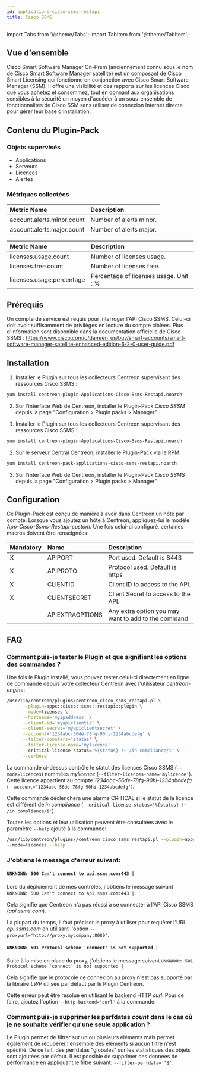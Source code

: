 ```yaml
---
id: applications-cisco-ssms-restapi
title: Cisco SSMS
---
```

import Tabs from '@theme/Tabs';
import TabItem from '@theme/TabItem';


## Vue d'ensemble

Cisco Smart Software Manager On-Prem (anciennement connu sous le nom de Cisco Smart Software Manager satellite) est un composant de Cisco Smart Licensing
qui fonctionne en conjonction avec Cisco Smart Software Manager (SSM). 
Il offre une visibilité et des rapports sur les licences Cisco que vous achetez et consommez,
tout en donnant aux organisations sensibles à la sécurité un moyen d'accéder à un sous-ensemble de fonctionnalités de Cisco SSM
sans utiliser de connexion Internet directe pour gérer leur base d'installation.

## Contenu du Plugin-Pack

### Objets supervisés

* Applications
* Serveurs
* Licences
* Alertes

### Métriques collectées

<Tabs groupId="sync">
<TabItem value="Alerts" label="Alerts">

| Metric Name                | Description              |
| :------------------------- | :------------------------|
| account.alerts.minor.count | Number of alerts minor.  |
| account.alerts.major.count | Number of alerts major.  |

</TabItem>
<TabItem value="Licenses" label="Licenses">

| Metric Name                | Description                            |
| :------------------------- | :------------------------------------- |
| licenses.usage.count       | Number of licenses usage.              |
| licenses.free.count        | Number of licenses free.               |
| licenses.usage.percentage  | Percentage of licenses usage. Unit : % |

</TabItem>
</Tabs>

## Prérequis

Un compte de service est requis pour interroger l'API Cisco SSMS. Celui-ci doit avoir suffisamment de privilèges en lecture du compte ciblées.
Plus d'information sont disponible dans la documentation officielle de Cisco SSMS : https://www.cisco.com/c/dam/en_us/buy/smart-accounts/smart-software-manager-satellite-enhanced-edition-6-2-0-user-guide.pdf

## Installation

<Tabs groupId="sync">
<TabItem value="Online License" label="Online License">

1. Installer le Plugin sur tous les collecteurs Centreon supervisant des ressources Cisco SSMS :

```bash
yum install centreon-plugin-Applications-Cisco-Ssms-Restapi.noarch
```

2. Sur l'interface Web de Centreon, installer le Plugin-Pack *Cisco SSSM* depuis la page "Configuration > Plugin packs > Manager"

</TabItem>
<TabItem value="Offline License" label="Offline License">

1. Installer le Plugin sur tous les collecteurs Centreon supervisant des ressources Cisco SSMS :

```bash
yum install centreon-plugin-Applications-Cisco-Ssms-Restapi.noarch
```

2. Sur le serveur Central Centreon, installer le Plugin-Pack via le RPM:

```bash
yum install centreon-pack-applications-cisco-ssms-restapi.noarch
```
3. Sur l'interface Web de Centreon, installer le Plugin-Pack *Cisco SSMS* depuis la page "Configuration > Plugin packs > Manager"

</TabItem>
</Tabs>

## Configuration

Ce Plugin-Pack est conçu de manière à avoir dans Centreon un hôte par compte.
Lorsque vous ajoutez un hôte à Centreon, appliquez-lui le modèle *App-Cisco-Ssms-Restapi-custom*. Une fois celui-ci configuré, certaines macros doivent être renseignées:

| Mandatory   | Name                    | Description                                                               |
| :---------- | :--------------------- | :------------------------------------------------------------------------- |
| X           | APIPORT                | Port used. Default is 8443                                                 |
| X           | APIPROTO               | Protocol used. Default is https                                            |
| X           | CLIENTID               | Client ID to access to the API.                                            |
| X           | CLIENTSECRET           | Client Secret to access to the API.                                        |
|             | APIEXTRAOPTIONS        | Any extra option you may want to add to the command                        |

## FAQ

### Comment puis-je tester le Plugin et que signifient les options des commandes ?

Une fois le Plugin installé, vous pouvez tester celui-ci directement en ligne de commande depuis votre collecteur Centreon avec l'utilisateur *centreon-engine*:

```bash
/usr/lib/centreon/plugins/centreon_cisco_ssms_restapi.pl \
      --plugin=apps::cisco::ssms::restapi::plugin \
      --mode=licenses \
      --hostname='myipaddress' \
      --client-id='myapiclientid' \
      --client-secret='myapiclientsecret' \
      --account='1234abc-56de-78fg-90hi-1234abcdefg' \
      --filter-counters='status' \
      --filter-license-name='mylicence'
      --critical-license-status='%{status} !~ /in compliance/i' \
      --verbose
```

La commande ci-dessus contrôle le statut des licences Cisco SSMS (```--mode=licences```) nommées *mylicence* (```--filter-licences-name='mylicence'```).
Cette licence appartient au compte *1234abc-56de-78fg-90hi-1234abcdefg* (```--account='1234abc-56de-78fg-90hi-1234abcdefg'```). 

Cette commande déclenchera une alarme CRITICAL si le statut de la licence est différent de *in compliance* (```--critical-license-status='%{status} !~ /in compliance/i'```).

Toutes les options et leur utilisation peuvent être consultées avec le paramètre ```--help``` ajouté à la commande:

```bash
/usr/lib/centreon/plugins//centreon_cisco_ssms_restapi.pl --plugin=apps::cisco::ssms::restapi::plugin 
--mode=licences --help
```

### J'obtiens le message d'erreur suivant: 

#### ```UNKNOWN: 500 Can't connect to api.ssms.com:443 |```

Lors du déploiement de mes contrôles, j'obtiens le message suivant ```UNKNOWN: 500 Can't connect to api.ssms.com:443 |```.

Cela signifie que Centreon n'a pas réussi à se connecter à l'API Cisco SSMS (*api.ssms.com*).

La plupart du temps, il faut préciser le proxy à utiliser pour requêter l'URL *api.ssms.com* en utilisant l'option ```--proxyurl='http://proxy.mycompany:8080'```.

#### ```UNKNOWN: 501 Protocol scheme 'connect' is not supported |``` 

Suite à la mise en place du proxy, j'obtiens le message suivant ```UNKNOWN: 501 Protocol scheme 'connect' is not supported |```

Cela signifie que le protocole de connexion au proxy n'est pas supporté par la libraire *LWP* utlisée par défaut par le Plugin Centreon.

Cette erreur peut être résolue en utilisant le backend HTTP *curl*. Pour ce faire, ajoutez l'option ```--http-backend='curl'``` à la commande.

### Comment puis-je supprimer les perfdatas *count* dans le cas où je ne souhaite vérifier qu'une seule application ?

Le Plugin permet de filtrer sur un ou plusieurs éléments mais permet également de récupérer l'ensemble des éléments si aucun filtre n'est spécifié.
De ce fait, des perfdatas "globales" sur les statistiques des objets sont ajoutées par défaut. Il est possible de supprimer ces données de performance en appliquant le filtre suivant: ```--filter-perfdata='^$'```.
